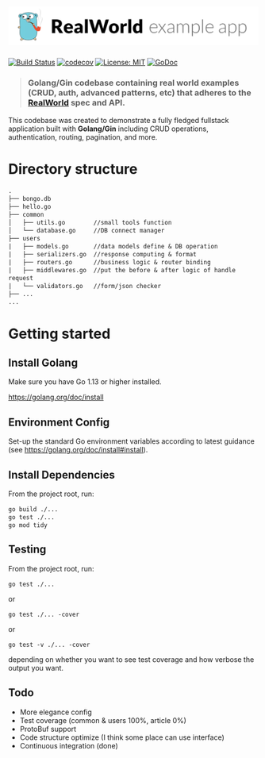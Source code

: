 # ![RealWorld Example App](logo.png)


[![Build Status](https://travis-ci.org/wangzitian0/golang-gin-realworld-example-app.svg?branch=master)](https://travis-ci.org/wangzitian0/golang-gin-realworld-example-app)
[![codecov](https://codecov.io/gh/wangzitian0/golang-gin-realworld-example-app/branch/master/graph/badge.svg)](https://codecov.io/gh/wangzitian0/golang-gin-realworld-example-app)
[![License: MIT](https://img.shields.io/badge/License-MIT-yellow.svg)](https://github.com/autocompound/docker_backend/user/blob/master/LICENSE)
[![GoDoc](https://godoc.org/github.com/autocompound/docker_backend/user?status.svg)](https://godoc.org/github.com/autocompound/docker_backend/user)

> ### Golang/Gin codebase containing real world examples (CRUD, auth, advanced patterns, etc) that adheres to the [RealWorld](https://github.com/gothinkster/realworld) spec and API.


This codebase was created to demonstrate a fully fledged fullstack application built with **Golang/Gin** including CRUD operations, authentication, routing, pagination, and more.


# Directory structure
```
.
├── bongo.db
├── hello.go
├── common
│   ├── utils.go        //small tools function
│   └── database.go     //DB connect manager
├── users
|   ├── models.go       //data models define & DB operation
|   ├── serializers.go  //response computing & format
|   ├── routers.go      //business logic & router binding
|   ├── middlewares.go  //put the before & after logic of handle request
|   └── validators.go   //form/json checker
├── ...
...
```

# Getting started

## Install Golang

Make sure you have Go 1.13 or higher installed.

https://golang.org/doc/install

## Environment Config

Set-up the standard Go environment variables according to latest guidance (see https://golang.org/doc/install#install).


## Install Dependencies
From the project root, run:
```
go build ./...
go test ./...
go mod tidy
```

## Testing
From the project root, run:
```
go test ./...
```
or
```
go test ./... -cover
```
or
```
go test -v ./... -cover
```
depending on whether you want to see test coverage and how verbose the output you want.

## Todo
- More elegance config
- Test coverage (common & users 100%, article 0%)
- ProtoBuf support
- Code structure optimize (I think some place can use interface)
- Continuous integration (done)
